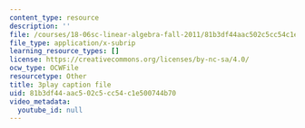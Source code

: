 ```yaml
---
content_type: resource
description: ''
file: /courses/18-06sc-linear-algebra-fall-2011/81b3df44aac502c5cc54c1e500744b70_QNpj-gOXW9M.srt
file_type: application/x-subrip
learning_resource_types: []
license: https://creativecommons.org/licenses/by-nc-sa/4.0/
ocw_type: OCWFile
resourcetype: Other
title: 3play caption file
uid: 81b3df44-aac5-02c5-cc54-c1e500744b70
video_metadata:
  youtube_id: null
---
```


